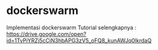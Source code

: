 # dockerswarm
Implementasi dockerswarm
Tutorial selengkapnya : https://drive.google.com/open?id=1TvPiYRZj5cCjN3hbAPG3zV5_oFQ8_kunAWJq0lkrdaQ
